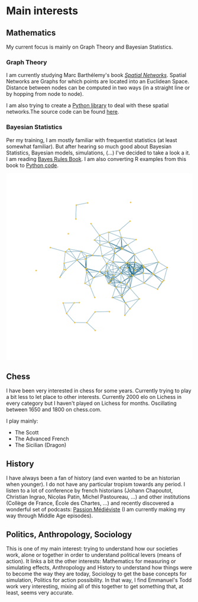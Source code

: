 # Main interests

## Mathematics

My current focus is mainly on Graph Theory and Bayesian Statistics.

### Graph Theory

I am currently studying Marc Barthélemy's book <a href="https://link.springer.com/book/10.1007/978-3-030-94106-2">_Spatial Networks_</a>. Spatial 
Networks are Graphs for which points are located into an Euclidean Space. Distance between nodes can be computed in two ways (in a straight line or by hopping from node to node).

I am also trying to create a <a href="https://pypi.org/pypi/spatial-networks">Python library</a> to deal with these spatial networks.The source code can be found <a href="https://github.com/pauldechorgnat/spatial-networks">here</a>.


### Bayesian Statistics

Per my training, I am mostly familiar with frequentist statistics (at least somewhat familiar). But after hearing so much good about Bayesian Statistics, Bayesian models, simulations, (...) I've decided to take a look a it. I am reading <a href="https://www.bayesrulesbook.com/">Bayes Rules Book</a>. I am also converting R examples from this book to <a href="">Python code</a>.

![Example of a Spatial Graph](/images/demo_random_graph.png)

## Chess

I have been very interested in chess for some years. Currently trying to play a bit less to let place to other interests. Currently 2000 elo on Lichess in every category but I haven't played on Lichess for months. Oscillating between 1650 and 1800 on chess.com.

I play mainly:

- The Scott
- The Advanced French
- The Sicilian (Dragon)

## History

I have always been a fan of history (and even wanted to be an historian when younger). I do not have any particular tropism towards any period. I listen to a lot of conference by french historians (Johann Chapoutot, Christian Ingrao, Nicolas Patin, Michel Pastoureau, ...) and other institutions (Collège de France, École des Chartes, ...) and recently discovered a wonderful set of podcasts: <a href="https://passionmedievistes.fr/">Passion Médiéviste</a> (I am currently making my way through Middle Age episodes).

## Politics, Anthropology, Sociology

This is one of my main interest: trying to understand how our societies work, alone or together in order to understand political levers (means of action). It links a bit the other interests: Mathematics for measuring or simulating effects, Anthropology and History to understand how things were to become the way they are today, Sociology to get the base concepts for simulation, Politics for action possibility. In that way, I find Emmanuel's Todd work very interesting, mixing all of this together to get something that, at least, seems very accurate.